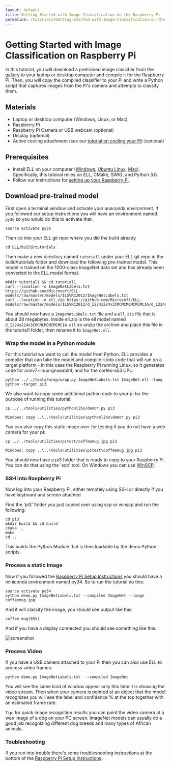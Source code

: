 ```yaml
---
layout: default
title: Getting Started with Image Classification on the Raspberry Pi
permalink: /tutorials/Getting-Started-with-Image-Classification-on-the-Raspberry-Pi/
---
```

# Getting Started with Image Classification on Raspberry Pi

In this tutorial, you will download a pretrained image classifier from the [gallery](/ELL/gallery/) to your laptop or desktop computer and compile it for the Raspberry Pi. Then, you will copy the compiled classifier to your Pi and write a Python script that captures images from the Pi's camera and attempts to classify them.  

## Materials

* Laptop or desktop computer (Windows, Linux, or Mac)
* Raspberry Pi
* Raspberry Pi Camera or USB webcam (optional)
* Display (optional)
* Active cooling attachment (see our [tutorial on cooling your Pi](/ELL/tutorials/Active-Cooling-your-Raspberry-Pi-3/)) (optional)

## Prerequisites

* Install ELL on your computer ([Windows](https://github.com/Microsoft/ELL/blob/master/INSTALL-Windows.md), [Ubuntu Linux](https://github.com/Microsoft/ELL/blob/master/INSTALL-Ubuntu.md), [Mac](https://github.com/Microsoft/ELL/blob/master/INSTALL-Mac.md)). Specifically, this tutorial relies on ELL, CMake, SWIG, and Python 3.6. 
* Follow our instructions for [setting up your Raspberry Pi](/ELL/tutorials/Setting-Up-your-Raspberry-Pi).

## Download pre-trained model

First open a terminal window and activate your anaconda environment.  If you followed our setup instructions you will have
an environment named `py36` so you would do this to activate that:
```
source activate py36
```
Then cd into your ELL git repo where you did the build already
```
cd ELL/build/tutorials
```
Then make a new directory named `tutorial1` under your ELL git repo in the build/tutorials folder and download the following pre-trained model.  This model is trained on the 1000-class ImageNet data set and has already been converted to the ELL model format.  
```
mkdir tutorial1 && cd tutorial1
curl --location -o ImageNetLabels.txt https://github.com/Microsoft/ELL-models/raw/master/models/ILSVRC2012/ImageNetLabels.txt
curl --location -o ell.zip https://github.com/Microsoft/ELL-models/raw/master/models/ILSVRC2012/d_I224x224x3CMCMCMCMCMCMC1A/d_I224x224x3CMCMCMCMCMCMC1A.ell.zip
```

You should now have a `ImageNetLabels.txt` file and a `ell.zip` file that is about 28 megabytes.
Inside ell.zip is the ell model named `d_I224x224x3CMCMCMCMCMCMC1A.ell` so unzip the archive
and place this file in the tutorial1 folder, then rename it to `ImageNet.ell`.

### Wrap the model in a Python module

For this tutorial we want to call the model from Python.  ELL provides a compiler that can take the model and compile it into code that will run on a target platform - in this case the Raspberry Pi running Linux, so it generates code for armv7-linux-gnueabihf, and for the cortex-a53 CPU.

````
python ../../tools/wrap/wrap.py ImageNetLabels.txt ImageNet.ell -lang python -target pi3    
````

We also want to copy some additional python code to your pi for the purpose of running this tutorial:

````
cp ../../tools/utilities/pythonlibs/demo*.py pi3

Windows: copy ..\..\tools\utilities\pythonlibs\demo*.py pi3
````
You can also copy this static image over for testing if you do not have a web camera for your pi:

````
cp ../../tools/utilities/pitest/coffeemug.jpg pi3

Windows: copy ..\..\tools\utilities\pitest\coffeemug.jpg pi3
````

You should now have a pi3 folder that is ready to copy to your Raspberry Pi.  You can do that using the 'scp' tool.  On Windows you can use [WinSCP](https://winscp.net/eng/index.php).

### SSH into Raspberry Pi

Now log into your Raspberry Pi, either remotely using SSH or directly if you have keyboard and screen attached.

Find the 'pi3' folder you just copied over using scp or winscp and run the following:

````
cd pi3
mkdir build && cd build
cmake ..
make
cd ..
````

This builds the Python Module that is then loadable by the demo Python scripts.

### Process a static image 

Now if you followed the [Raspberry Pi Setup Instructions](/ELL/tutorials/Setting-Up-your-Raspberry-Pi) you should have a miniconda
environment named py34.  So to run the tutorial do this:

````
source activate py34
python demo.py ImageNetLabels.txt --compiled ImageNet --image coffeemug.jpg
````
And it will classify the image, you should see output like this:
````
coffee mug(85%)
````

And if you have a display connected you should see something like this:

![screenshot](/ELL/tutorials/Getting-Started-with-Image-Classification-on-the-Raspberry-Pi/Screenshot.png)

### Process Video

If you have a USB camera attached to your Pi then you can also use ELL to process video frames:

````
python demo.py ImageNetLabels.txt  --compiled ImageNet
````

You will see the same kind of window appear only this time it is showing the video stream.
Then when your camera is pointed at an object that the model recognizes you will see the label and 
confidence % at the top together with an estimated frame rate.

`Tip`: for quick image recognition results you can point the video camera at a web image of a dog 
on your PC screen.  ImageNet models can usually do a good job recognizing  different dog breeds and 
many types of African animals.

### Toubleshooting

If you run into trouble there's some troubleshooting instructions at the bottom of the 
[Raspberry Pi Setup Instructions](/ELL/tutorials/Setting-Up-your-Raspberry-Pi).